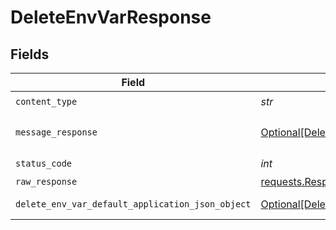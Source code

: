 # DeleteEnvVarResponse


## Fields

| Field                                                                                                         | Type                                                                                                          | Required                                                                                                      | Description                                                                                                   |
| ------------------------------------------------------------------------------------------------------------- | ------------------------------------------------------------------------------------------------------------- | ------------------------------------------------------------------------------------------------------------- | ------------------------------------------------------------------------------------------------------------- |
| `content_type`                                                                                                | *str*                                                                                                         | :heavy_check_mark:                                                                                            | N/A                                                                                                           |
| `message_response`                                                                                            | [Optional[DeleteEnvVarMessageResponse]](../../models/operations/deleteenvvarmessageresponse.md)               | :heavy_minus_sign:                                                                                            | A confirmation message.                                                                                       |
| `status_code`                                                                                                 | *int*                                                                                                         | :heavy_check_mark:                                                                                            | N/A                                                                                                           |
| `raw_response`                                                                                                | [requests.Response](https://requests.readthedocs.io/en/latest/api/#requests.Response)                         | :heavy_minus_sign:                                                                                            | N/A                                                                                                           |
| `delete_env_var_default_application_json_object`                                                              | [Optional[DeleteEnvVarDefaultApplicationJSON]](../../models/operations/deleteenvvardefaultapplicationjson.md) | :heavy_minus_sign:                                                                                            | Error response.                                                                                               |